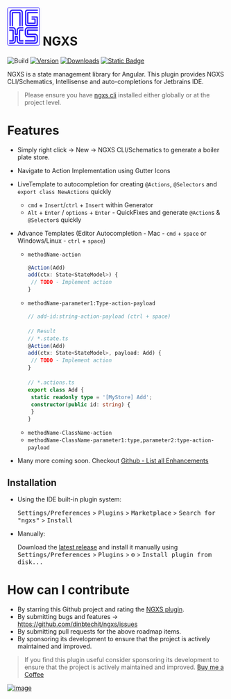 # <img src="src/main/resources/META-INF/pluginIcon.svg" alt="drawing" width="75"/> NGXS

![Build](https://github.com/dinbtechit/ngxs/workflows/Build/badge.svg)
[![Version](https://img.shields.io/jetbrains/plugin/v/22604-ngxs.svg)](https://plugins.jetbrains.com/plugin/22604-ngxs)
[![Downloads](https://img.shields.io/jetbrains/plugin/d/22604-ngxs.svg)](https://plugins.jetbrains.com/plugin/22604-ngxs)
[![Static Badge](https://img.shields.io/badge/--FFDD04?style=flat&logo=buy-me-a-coffee&logoColor=222222&label=Buy%20Me%20a%20Coffee&labelColor=FFDD04&color=FFDD04&link=https%3A%2F%2Fwww.buymeacoffee.com%2Fdinbtechit)
](https://www.buymeacoffee.com/dinbtechit)

<!-- Plugin description -->
NGXS is a state management library for Angular. This plugin provides NGXS CLI/Schematics, Intellisense and
auto-completions for Jetbrains IDE.

> Please ensure you have [ngxs cli](https://www.ngxs.io/plugins/cli) installed either globally or at the project level.

# Features

- Simply right click -> New -> NGXS CLI/Schematics to generate a boiler plate store.
- Navigate to Action Implementation using Gutter Icons
- LiveTemplate to autocompletion for creating `@Actions`, `@Selectors` and `export class NewActions` quickly
  - `cmd` + `Insert`/`ctrl` + `Insert` within Generator
  - `Alt` + `Enter` / `options` + `Enter` - QuickFixes and generate `@Action`s & `@Selector`s quickly
- Advance Templates (Editor Autocompletion - Mac - `cmd` + `space` or Windows/Linux - `ctrl` + `space`)
  - `methodName-action` 
    ```ts
    @Action(Add)
    add(ctx: State<StateModel>) {
     // TODO - Implement action
    }
    ```
  - `methodName-parameter1:Type-action-payload`
    ```ts
    // add-id:string-action-payload (ctrl + space)
    
    // Result 
    // *.state.ts
    @Action(Add)
    add(ctx: State<StateModel>, payload: Add) {
     // TODO - Implement action
    }
    
    // *.actions.ts
    export class Add {
     static readonly type = '[MyStore] Add';
     constructor(public id: string) {
     }
    }
    ``` 
  - `methodName-ClassName-action`  
  - `methodName-ClassName-parameter1:type,parameter2:type-action-payload`  
  
- Many more coming soon. Checkout [Github - List all Enhancements](https://github.com/dinbtechit/ngxs/issues?q=is%3Aissue+is%3Aopen+label%3Aenhancement)

<!-- Plugin description end -->

## Installation

- Using the IDE built-in plugin system:

  <kbd>Settings/Preferences</kbd> > <kbd>Plugins</kbd> > <kbd>Marketplace</kbd> > <kbd>Search for "ngxs"</kbd> >
  <kbd>Install</kbd>

- Manually:

  Download the [latest release](https://github.com/dinbtechit/ngxs/releases/latest) and install it manually using
  <kbd>Settings/Preferences</kbd> > <kbd>Plugins</kbd> > <kbd>⚙️</kbd> > <kbd>Install plugin from disk...</kbd>

# How can I contribute

- By starring this Github project and rating the [NGXS plugin](https://plugins.jetbrains.com/plugin/22604-ngxs).
- By submitting bugs and features -> https://github.com/dinbtechit/ngxs/issues
- By submitting pull requests for the above roadmap items.
- By sponsoring its development to ensure that the project is actively maintained and improved.

> If you find this plugin useful consider sponsoring its development to ensure that the project is actively maintained
> and improved. [Buy me a Coffee](https://www.buymeacoffee.com/dinbtechit)

[![image](https://www.buymeacoffee.com/assets/img/guidelines/download-assets-sm-1.svg)](https://www.buymeacoffee.com/dinbtechit)
